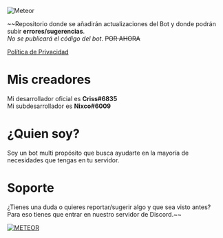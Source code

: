 ![Meteor](https://i.imgur.com/r54VvVA.png "el mejor bot")

~~Repositorio donde se añadirán actualizaciones del Bot y donde podrán subir **errores/sugerencias**.   
_No se publicará el código del bot_. ~~POR AHORA~~

[Política de Privacidad](https://nxco.gitbook.io/meteor-pp)

# Mis creadores
Mi desarrollador oficial es **Criss#6835**  
Mi subdesarrollador es **Nixco#6009**

# ¿Quien soy?
Soy un bot multi propósito que busca ayudarte en la mayoría de necesidades que tengas en tu servidor.

# Soporte
¿Tienes una duda o quieres reportar/sugerir algo y que sea visto antes?  
Para eso tienes que entrar en nuestro servidor de Discord.~~

[![METEOR](https://i.imgur.com/TCCRpnA.jpg)](https://discord.gg/twsQ4aJ)
 

